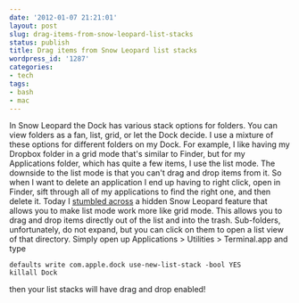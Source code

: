 ```yaml
---
date: '2012-01-07 21:21:01'
layout: post
slug: drag-items-from-snow-leopard-list-stacks
status: publish
title: Drag items from Snow Leopard list stacks
wordpress_id: '1287'
categories:
- tech
tags:
- bash
- mac
---
```


In Snow Leopard the Dock has various stack options for folders. You can view folders as a fan, list, grid, or let the Dock decide. I use a mixture of these options for different folders on my Dock. For example, I like having my Dropbox folder in a grid mode that's similar to Finder, but for my Applications folder, which has quite a few items, I use the list mode. The downside to the list mode is that you can't drag and drop items from it. So when I want to delete an application I end up having to right click, open in Finder, sift through all of my applications to find the right one, and then delete it. Today I [stumbled across](http://www.macosxtips.co.uk/index_files/terminal-commands-for-hidden-settings-in-snow-leopard.php]) a hidden Snow Leopard feature that allows you to make list mode work more like grid mode. This allows you to drag and drop items directly out of the list and into the trash. Sub-folders, unfortunately, do not expand, but you can click on them to open a list view of that directory. Simply open up Applications > Utilities > Terminal.app and type

```
defaults write com.apple.dock use-new-list-stack -bool YES
killall Dock
```

then your list stacks will have drag and drop enabled!

